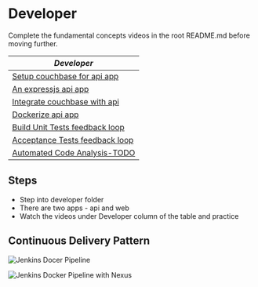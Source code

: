 # Developer 
Complete the fundamental concepts videos in the root README.md before moving further.  

| *Developer*                              |
|-------------------------------------|
| [Setup couchbase for api app](https://vimeo.com/180444021)               |
| [An expressjs api app](https://vimeo.com/180445964)                       |
| [Integrate couchbase with api](https://vimeo.com/180445985)      |
| [Dockerize api app](https://vimeo.com/180516663) |
| [Build Unit Tests feedback loop](https://vimeo.com/180529349)                   |
| [Acceptance Tests feedback loop](https://vimeo.com/180529568)                  |
| [Automated Code Analysis-TODO]()              |

## Steps
- Step into developer folder
- There are two apps - api and web
- Watch the videos under Developer column of the table and practice

## Continuous Delivery Pattern

![Jenkins Docer Pipeline](https://github.com/machzqcq/docker-for-all/blob/master/images/jenkins-docker-pipeline.png)  

![Jenkins Docker Pipeline with Nexus](https://github.com/machzqcq/docker-for-all/blob/master/images/jenkins-docker-pipeline-nexus3.png)
